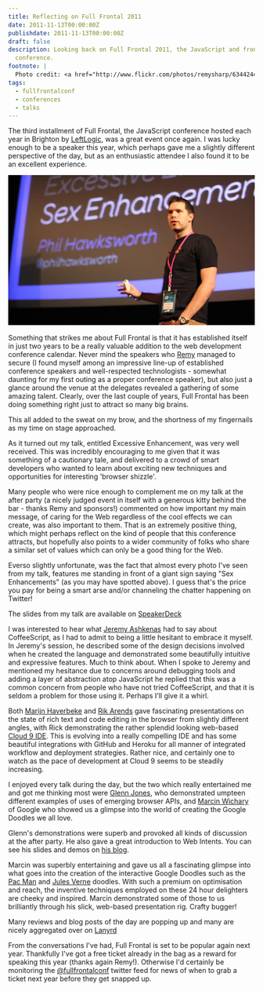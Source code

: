 ```yaml
---
title: Reflecting on Full Frontal 2011
date: 2011-11-13T00:00:00Z
publishdate: 2011-11-13T00:00:00Z
draft: false
description: Looking back on Full Frontal 2011, the JavaScript and front end development
  conference.
footnote: |
  Photo credit: <a href="http://www.flickr.com/photos/remysharp/6344244492/">Remy</a>
tags:
  - fullfrontalconf
  - conferences
  - talks
---
```


The third installment of Full Frontal, the JavaScript conference hosted each year in Brighton by <a href="http://leftlogic.com">LeftLogic</a>, was a great event once again. I was lucky enough to be a speaker this year, which perhaps gave me a slightly different perspective of the day, but as an enthusiastic attendee I also found it to be an excellent experience.

<img src="/images/ph_excessive_enhancement.jpg" alt="">
<!--more-->


<p>
	Something that strikes me about Full Frontal is that it has established itself in just two years to be a really valuable addition to the web development conference calendar.  Never mind the speakers who <a href="http://twitter.com/rem">Remy</a> managed to secure (I found myself among an impressive line-up of established conference speakers and well-respected technologists - somewhat daunting for my first outing as a proper conference speaker), but also just a glance around the venue at the delegates revealed a gathering of some amazing talent. Clearly, over the last couple of years, Full Frontal has been doing something right just to attract so many big brains.
</p>
<p>
	This all added to the sweat on my brow, and the shortness of my fingernails as my time on stage approached.
</p>
<p>
	As it turned out my talk, entitled Excessive Enhancement, was very well received. This was incredibly encouraging to me given that it was something of a cautionary tale, and delivered to a crowd of smart developers who wanted to learn about exciting new techniques and opportunities for interesting 'browser shizzle'.
</p>
<p>
	Many people who were nice enough to complement me on my talk at the after party (a nicely judged event in itself with a generous kitty behind the bar - thanks Remy and sponsors!) commented on how important my main message, of caring for the Web regardless of the cool effects we can create, was also important to them.  That is an extremely positive thing, which might perhaps reflect on the kind of people that this conference attracts, but hopefully also points to a wider community of folks who share a similar set of values which can only be a good thing for the Web.
</p>
<p>
	Everso slightly unfortunate, was the fact that almost every photo I've seen from my talk, features me standing in front of a giant sign saying "Sex Enhancements" (as you may have spotted above).  I guess that's the price you pay for being a smart arse and/or channeling the chatter happening on Twitter!
</p>
<p>
	The slides from my talk are available on <a href="http://speakerdeck.com/u/philhawksworth/p/excessive-enhancement">SpeakerDeck</a>
</p>
<p>
	I was interested to hear what <a href="http://ashkenas.com/">Jeremy Ashkenas</a> had to say about CoffeeScript, as I had to admit to being a little hesitant to embrace it myself. In Jeremy's session, he described some of the design decisions involved when he created the language and demonstrated some beautifully intuitive and expressive features. Much to think about.  When I spoke to Jeremy and mentioned my hesitance due to concerns around debugging tools and adding a layer of abstraction atop JavaScript he replied that this was a common concern from people who have not tried CoffeeScript, and that it is seldom a problem for those using it. Perhaps I'll give it a whirl.
</p>
<p>
	Both <a href="http://marijnhaverbeke.nl/">Marijn Haverbeke</a> and <a href="">Rik Arends</a> gave fascinating presentations on the state of rich text and code editing in the browser from slightly different angles, with Rick demonstrating the rather splendid looking web-based <a href="http://c9.io/" title="Cloud 9">Cloud 9 IDE</a>. This is evolving into a really compelling IDE and has some beautiful integrations with GitHub and Heroku for all manner of integrated workflow and deployment strategies. Rather nice, and certainly one to watch as the pace of development at Cloud 9 seems to be steadily increasing.
</p>
<p>
	I enjoyed every talk during the day, but the two which really entertained me and got me thinking most were <a href="http://www.glennjones.net/">Glenn Jones</a>, who demonstrated umpteen different examples of uses of emerging browser APIs, and <a href="http://www.aresluna.org/">Marcin Wichary</a> of Google who showed us a glimpse into the world of creating the Google Doodles we all love.
</p>
<p>
	Glenn's demonstrations were superb and provoked all kinds of discussion at the after party.  He also gave a great introduction to Web Intents. You can see his slides and demos on <a href="http://glennjones.net/2011/11/beyond-the-page-fullfrontal-2011/">his blog</a>.
</p>
<p>
	Marcin was superbly entertaining and gave us all a fascinating glimpse into what goes into the creation of the interactive Google Doodles such as the <a href="http://www.google.com/pacman/">Pac Man</a> and <a href="http://www.aresluna.org/verne-ux">Jules Verne</a> doodles. With such a premium on optimisation and reach, the inventive techniques employed on these 24 hour delighters are cheeky and inspired. Marcin demonstrated some of those to us brilliantly through his slick, web-based presentation rig. Crafty bugger!
</p>
<p>
	Many reviews and blog posts of the day are popping up and many are nicely aggregated over on <a href="http://lanyrd.com/2011/full-frontal/writeups/">Lanyrd</a>
</p>
<p>
	From the conversations I've had, Full Frontal is set to be popular again next year. Thankfully I've got a free ticket already in the bag as a reward for speaking this year (thanks again Remy!). Otherwise I'd certainly be monitoring the <a href="http://twitter.com/fullfrontalconf">@fullfrontalconf</a> twitter feed for news of when to grab a ticket next year before they get snapped up.
</p>
